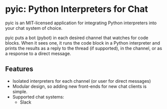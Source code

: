 # pyic: Python Interpreters for Chat
pyic is an MIT-licensed application for integrating Python interpreters into
your chat system of choice.

pyic puts a bot (pybot) in each desired channel that watches for code blocks.
When it sees one, it runs the code block in a Python interpreter and prints
the results as a reply to the thread (if supported), in the channel, or as
a response to a direct message.

## Features
* Isolated interpreters for each channel (or user for direct messages)
* Modular design, so adding new front-ends for new chat clients is simple.
* Supported chat systems:
    * Slack

